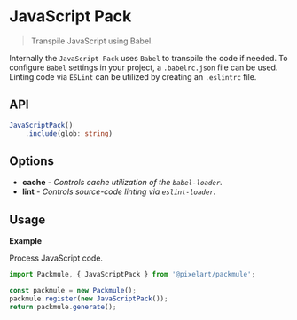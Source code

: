 # JavaScript Pack
> Transpile JavaScript using Babel.

Internally the `JavaScript Pack` uses `Babel` to transpile the code if needed.
To configure `Babel` settings in your project, a `.babelrc.json` file can be used.
Linting code via `ESLint` can be utilized by creating an `.eslintrc` file.

## API
```ts
JavaScriptPack()
    .include(glob: string)
```

## Options
* **cache** - *Controls cache utilization of the `babel-loader`.*
* **lint** - *Controls source-code linting via `eslint-loader`.*

## Usage

**Example**

Process JavaScript code.

```ts
import Packmule, { JavaScriptPack } from '@pixelart/packmule';

const packmule = new Packmule();
packmule.register(new JavaScriptPack());
return packmule.generate();
```
